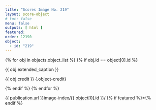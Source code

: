 ```yaml
---
title: "Scores Image No. 219"
layout: score-object
# toc: false
menu: false
outputs: [ html ]
featured: 
order: 12190
object:
  - id: "219"
---
```


{% for obj in objects.object_list %}
{% if obj.id == object[0].id %}

{{ obj.extended_caption }}

{{ obj.credit }} {.object-credit}

{% endif %}
{% endfor %}

<div class="object-credit object-url is-print-only">

{{ publication.url }}image-index/{{ object[0].id }}/ {% if featured %}*{% endif %}

</div>

